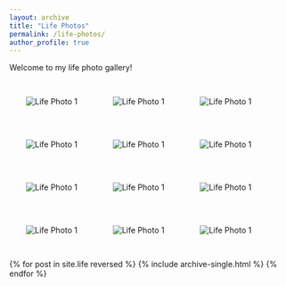 ```yaml
---
layout: archive
title: "Life Photos"
permalink: /life-photos/
author_profile: true
---
```


Welcome to my life photo gallery!

<!-- You can include images manually like this: -->
<img src="/_life_photos/IMG_3851.jpeg" alt="Life Photo 1" style="max-width: 1000px; margin: 30px;" />
<img src="/_life_photos/IMG_4816.jpeg" alt="Life Photo 1" style="max-width: 1000px; margin: 30px;" />
<img src="/_life_photos/IMG_4856.jpeg" alt="Life Photo 1" style="max-width: 1000px; margin: 30px;" />
<img src="/_life_photos/IMG_5270.jpeg" alt="Life Photo 1" style="max-width: 1000px; margin: 30px;" />
<img src="/_life_photos/IMG_5579.jpeg" alt="Life Photo 1" style="max-width: 1000px; margin: 30px;" />
<img src="/_life_photos/IMG_5977.jpeg" alt="Life Photo 1" style="max-width: 1000px; margin: 30px;" />
<img src="/_life_photos/IMG_6044.jpeg" alt="Life Photo 1" style="max-width: 1000px; margin: 30px;" />
<img src="/_life_photos/IMG_6112.jpeg" alt="Life Photo 1" style="max-width: 1000px; margin: 30px;" />
<img src="/_life_photos/IMG_6220.jpeg" alt="Life Photo 1" style="max-width: 1000px; margin: 30px;" />
<img src="/_life_photos/IMG_6588.jpeg" alt="Life Photo 1" style="max-width: 1000px; margin: 30px;" />
<img src="/_life_photos/IMG_7042.jpeg" alt="Life Photo 1" style="max-width: 1000px; margin: 30px;" />
<img src="/_life_photos/IMG_7107.jpeg" alt="Life Photo 1" style="max-width: 1000px; margin: 30px;" />

<!-- Or, if you're using posts in a collection like _life/, you can loop them here -->
{% for post in site.life reversed %}
  {% include archive-single.html %}
{% endfor %}
